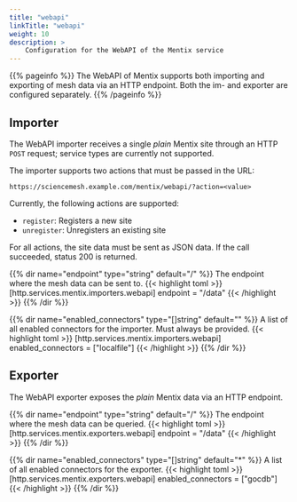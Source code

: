 ```yaml
---
title: "webapi"
linkTitle: "webapi"
weight: 10
description: >
    Configuration for the WebAPI of the Mentix service
---
```


{{% pageinfo %}}
The WebAPI of Mentix supports both importing and exporting of mesh data via an HTTP endpoint. Both the im- and exporter are configured separately.
{{% /pageinfo %}}

## Importer

The WebAPI importer receives a single _plain_ Mentix site through an HTTP `POST` request; service types are currently not supported.

The importer supports two actions that must be passed in the URL:
```
https://sciencemesh.example.com/mentix/webapi/?action=<value>
```
Currently, the following actions are supported:
- `register`: Registers a new site
- `unregister`: Unregisters an existing site

For all actions, the site data must be sent as JSON data. If the call succeeded, status 200 is returned.

{{% dir name="endpoint" type="string" default="/" %}}
The endpoint where the mesh data can be sent to.
{{< highlight toml >}}
[http.services.mentix.importers.webapi]
endpoint = "/data"
{{< /highlight >}}
{{% /dir %}}

{{% dir name="enabled_connectors" type="[]string" default="" %}}
A list of all enabled connectors for the importer. Must always be provided.
{{< highlight toml >}}
[http.services.mentix.importers.webapi]
enabled_connectors = ["localfile"]
{{< /highlight >}}
{{% /dir %}}

## Exporter

The WebAPI exporter exposes the _plain_ Mentix data via an HTTP endpoint.

{{% dir name="endpoint" type="string" default="/" %}}
The endpoint where the mesh data can be queried.
{{< highlight toml >}}
[http.services.mentix.exporters.webapi]
endpoint = "/data"
{{< /highlight >}}
{{% /dir %}}

{{% dir name="enabled_connectors" type="[]string" default="*" %}}
A list of all enabled connectors for the exporter.
{{< highlight toml >}}
[http.services.mentix.exporters.webapi]
enabled_connectors = ["gocdb"]
{{< /highlight >}}
{{% /dir %}}
